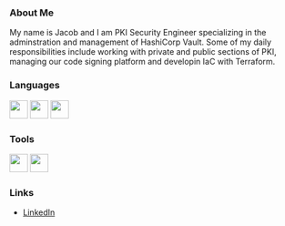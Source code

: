 ### About Me
My name is Jacob and I am PKI Security Engineer specializing in the adminstration and management of HashiCorp Vault. Some of my daily responsibilities include working with private and public sections of PKI, managing our code signing platform and developin IaC with Terraform.

### Languages
<img height="32" width="32" src="https://cdn.simpleicons.org/gnubash" /> <img height="32" width="32" src="https://cdn.simpleicons.org/python" /> <img height="32" width="32" src="https://cdn.simpleicons.org/terraform" /> 

### Tools
 <img height="32" width="32" src="https://cdn.simpleicons.org/github" /> <img height="32" width="32" src="https://cdn.simpleicons.org/vault" />

### Links
- [LinkedIn](https://www.linkedin.com/in/jacob-renner-34a66b185/)
